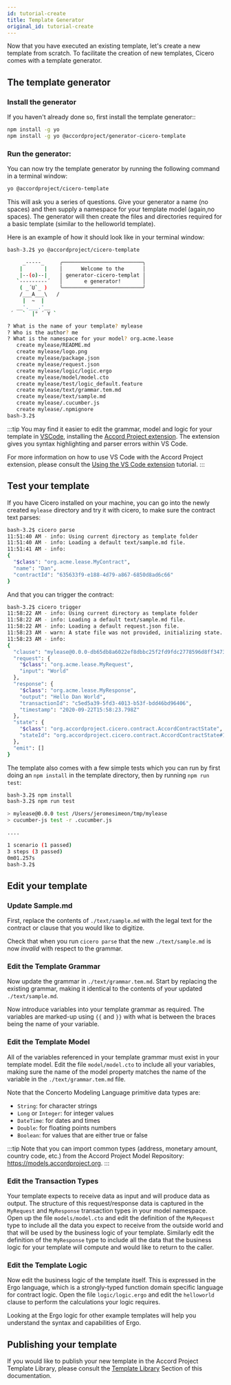 ```yaml
---
id: tutorial-create
title: Template Generator
original_id: tutorial-create
---
```


Now that you have executed an existing template, let's create a new template from scratch. To facilitate the creation of new templates, Cicero comes with a template generator.

## The template generator

### Install the generator

If you haven't already done so, first install the template generator::

```bash
npm install -g yo
npm install -g yo @accordproject/generator-cicero-template
```

### Run the generator:

You can now try the template generator by running the following command in a terminal window:
```bash
yo @accordproject/cicero-template
```
This will ask you a series of questions. Give your generator a name (no spaces) and then supply a namespace for your template model (again,no spaces). The generator will then create the files and directories required for a basic template (similar to the helloworld template).

Here is an example of how it should look like in your terminal window:
```bash
bash-3.2$ yo @accordproject/cicero-template 

     _-----_     ╭──────────────────────────╮
    |       |    │      Welcome to the      │
    |--(o)--|    │ generator-cicero-templat │
   `---------´   │       e generator!       │
    ( _´U`_ )    ╰──────────────────────────╯
    /___A___\   /
     |  ~  |     
   __'.___.'__   
 ´   `  |° ´ Y ` 

? What is the name of your template? mylease
? Who is the author? me
? What is the namespace for your model? org.acme.lease
   create mylease/README.md
   create mylease/logo.png
   create mylease/package.json
   create mylease/request.json
   create mylease/logic/logic.ergo
   create mylease/model/model.cto
   create mylease/test/logic_default.feature
   create mylease/text/grammar.tem.md
   create mylease/text/sample.md
   create mylease/.cucumber.js
   create mylease/.npmignore
bash-3.2$ 
```

:::tip
You may find it easier to edit the grammar, model and logic for your template in [VSCode](https://code.visualstudio.com/), installing the [Accord Project extension](https://marketplace.visualstudio.com/items?itemName=accordproject.cicero-vscode-extension). The extension gives you syntax highlighting and parser errors within VS Code.

For more information on how to use VS Code with the Accord Project extension, please consult the [Using the VS Code extension](tutorial-vscode) tutorial.
:::

## Test your template

If you have Cicero installed on your machine, you can go into the newly created `mylease` directory and try it with cicero, to make sure the contract text parses:
```bash
bash-3.2$ cicero parse
11:51:40 AM - info: Using current directory as template folder
11:51:40 AM - info: Loading a default text/sample.md file.
11:51:41 AM - info:
{
  "$class": "org.acme.lease.MyContract",
  "name": "Dan",
  "contractId": "635633f9-e188-4d79-a867-6850d8ad6c66"
}
```
And that you can trigger the contract:
```bash
bash-3.2$ cicero trigger 
11:58:22 AM - info: Using current directory as template folder
11:58:22 AM - info: Loading a default text/sample.md file.
11:58:22 AM - info: Loading a default request.json file.
11:58:23 AM - warn: A state file was not provided, initializing state. Try the --state flag or create a state.json in the root folder of your template.
11:58:23 AM - info:
{
  "clause": "mylease@0.0.0-db65db8a6022ef8dbbc25f2fd9fdc2778596d8ff3473a33c0dab66ae76f1d86e",
  "request": {
    "$class": "org.acme.lease.MyRequest",
    "input": "World"
  },
  "response": {
    "$class": "org.acme.lease.MyResponse",
    "output": "Hello Dan World",
    "transactionId": "c5ed5a39-5fd3-4013-b53f-bdd46bd96406",
    "timestamp": "2020-09-22T15:58:23.798Z"
  },
  "state": {
    "$class": "org.accordproject.cicero.contract.AccordContractState",
    "stateId": "org.accordproject.cicero.contract.AccordContractState#1"
  },
  "emit": []
}
```

The template also comes with a few simple tests which you can run by first doing an `npm install` in the template directory, then by running `npm run test`:
```bash
bash-3.2$ npm install 
bash-3.2$ npm run test 

> mylease@0.0.0 test /Users/jeromesimeon/tmp/mylease
> cucumber-js test -r .cucumber.js

....

1 scenario (1 passed)
3 steps (3 passed)
0m01.257s
bash-3.2$ 
```

## Edit your template

### Update Sample.md

First, replace the contents of `./text/sample.md` with the legal text for the contract or clause that you would like to digitize.

Check that when you run `cicero parse` that the new `./text/sample.md` is now _invalid_ with respect to the grammar.

### Edit the Template Grammar

Now update the grammar in `./text/grammar.tem.md`. Start by replacing the existing grammar, making it identical to the contents of your updated `./text/sample.md`.

Now introduce variables into your template grammar as required. The variables are marked-up using `{{` and `}}` with what is between the braces being the name of your variable.

### Edit the Template Model

All of the variables referenced in your template grammar must exist in your template model. Edit
the file `model/model.cto` to include all your variables, making sure the name of the model property matches the name of the variable in the `./text/grammar.tem.md` file.

Note that the Concerto Modeling Language primitive data types are:

- `String`: for character strings
- `Long` or `Integer`: for integer values
- `DateTime`: for dates and times
- `Double`: for floating points numbers
- `Boolean`: for values that are either true or false

:::tip
Note that you can import common types (address, monetary amount, country code, etc.) from the Accord Project Model Repository: https://models.accordproject.org.
:::

### Edit the Transaction Types

Your template expects to receive data as input and will produce data as output. The structure of
this request/response data is captured in the `MyRequest` and `MyResponse` transaction types in your model
namespace. Open up the file `models/model.cto` and edit the definition of the `MyRequest` type to
include all the data you expect to receive from the outside world and that will be used by the
business logic of your template. Similarly edit the definition of the `MyResponse` type to include
all the data that the business logic for your template will compute and would like to return to the
caller.

### Edit the Template Logic

Now edit the business logic of the template itself. This is expressed in the Ergo language, which is a strongly-typed function domain specific language for contract logic. Open the file `logic/logic.ergo`
and edit the `helloworld` clause to perform the calculations your logic requires.

Looking at the Ergo logic for other example templates will help you understand the syntax and capabilities of Ergo.

## Publishing your template

If you would like to publish your new template in the Accord Project Template Library, please consult the [Template Library](tutorial-library) Section of this documentation.

